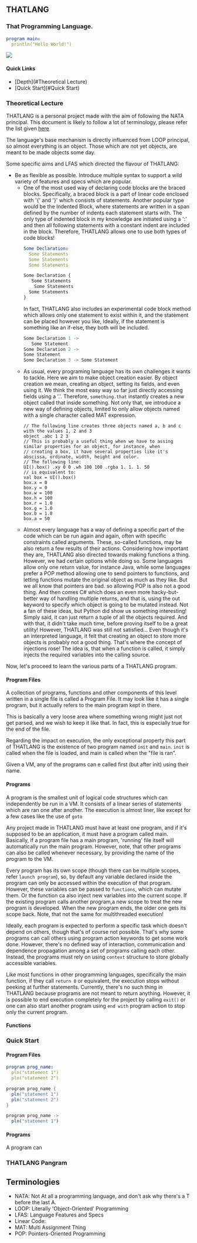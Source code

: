 ## THATLANG

### That Programming Language.

```yaml
program main:
  println("Hello World!")
```

[![](https://img.shields.io/discord/872811194170347520?color=%237289da&logoColor=%23424549)](https://discord.gg/Ar6Zuj2m82)

#### Quick Links

- [Depth](#Theoretical Lecture)
- [Quick Start](#Quick Start)

### Theoretical Lecture

THATLANG is a personal project made with the aim of following the NATA principal. This document is likely to follow a
lot of terminology, please refer the list given [here](#Terminologies)

The language's base mechanism is directly influenced from LOOP principal, so almost everything is an object. Those which
are not yet objects, are meant to be made objects some day.

Some specific aims and LFAS which directed the flavour of THATLANG:

- Be as flexible as possible. Introduce multiple syntax to support a wild variety of features and specs which are
  popular.
    - One of the most used way of declaring code blocks are the braced blocks. Specifically, a braced block is a part of
      linear code enclosed with
      '{' and '}' which consists of statements. Another popular type would be the Indented Block, where statements are
      written in a span defined by the number of indents each statement starts with. The only type of indented block in
      my knowledge are initiated using a ':' and then all following statements with a constant indent are included in
      the block. Therefore, THATLANG allows one to use both types of code blocks!
      ```yaml
      Some Declaration:
        Some Statements
        Some Statements
        Some Statements
      ```
      ```js
      Some Declaration {
         Some Statements
          Some Statements
        Some Statements
      }
      ```
      In fact, THATLANG also includes an experimental code block method which allows only one statement to exist within
      it, and the statement can be placed however you like, Ideally, if the statement is something like an if-else, they
      both will be included.
      ```js
      Some Declaration 1 ->
         Some Statement
      Some Declaration 2 ->
      Some Statement
      Some Declaration 3 -> Some Statement
      ```
    - As usual, every programing language has its own challenges it wants to tackle. Here we aim to make object creation
      easier. By object creation we mean, creating an object, setting its fields, and even using it. We think the most
      easy way so far just directly accessing fields using a '.'. Therefore, `something.that` instantly creates a new
      object called that inside something. Not only that, we introduce a new way of defining objects, limited to only
      allow objects named with a single character called MAT expression.
      ```
      // The following line creates three objects named a, b and c with the values 1, 2 and 3
      object .abc 1 2 3
      // This is probably a useful thing when we have to assing similar properties for an object, for instance, when 
      // creating a box, it have several properties like it's abscissa, ordinate, width, height and color.
      // The following line:
      UI().box() .xy 0 0 .wh 100 100 .rgba 1. 1. 1. 50 
      // is equivalent to:
      val box = UI().box()
      box.x = 0
      box.y = 0
      box.w = 100
      box.h = 100
      box.r = 1.0
      box.g = 1.0
      box.b = 1.0
      box.a = 50
      ```
    - Almost every language has a way of defining a specific part of the code which can be run again and again, often
      with specific constraints called arguments. These, so-called functions, may be also return a few results of their
      actions. Considering how important they are, THATLANG also directed towards making functions a thing. However, we
      had certain options while doing so. Some languages allow only one return value, for instance Java, while some
      languages prefer a POP method allowing one to send pointers to functions, and letting functions mutate the
      original object as much as they like. But we all know that pointers are bad. so allowing POP is also not a good
      thing. And then comes C# which does an even more hacky-but-better way of handling multiple returns, and that is,
      using the out keyword to specify which object is going to be mutated instead. Not a fan of these ideas, but Python
      did show us something interesting! Simply said, it can just return a tuple of all the objects required. And with
      that, it didn't take much time, before proving itself to be a great utility! However, THATLANG was still not
      satisfied... Even though it's an interpreted language, it felt that creating an object to store more objects is
      probably not a good thing. That's where the concept of injections rose! The idea is, that when a function is
      called, it simply injects the required variables into the calling source.

Now, let's proceed to learn the various parts of a THATLANG program.

#### Program Files

A collection of programs, functions and other components of this level written in a single file is called a Program
File. It may look like it has a single program, but it actually refers to the main program kept in there.

This is basically a very loose area where something wrong might just not get parsed, and we wish to keep it like that.
In fact, this is especially true for the end of the file.

Regarding the impact on execution, the only exceptional property this part of THATLANG is the existence of two program
named `init` and `main`. `init` is called when the file is loaded, and main is called when the "file is ran".

Given a VM, any of the programs can e called first (but after init) using their name.

#### Programs

A program is the smallest unit of logical code structures which can independently be run in a VM. It consists of a
linear series of statements which are ran one after another. The execution is almost liner, like except for a few cases
like the use of `goto`

Any project made in THATLANG must have at least one program, and if it's supposed to be an application, it must have a
program called main. Basically, if a program file has a main program, 'running' file itself will automatically run the
main program. However, note, that other programs can also be called whenever necessary, by providing the name of the
program to the VM.

Every program has its own scope (though there can be multiple scopes, refer `launch program`), so, by default any
variable declared inside the program can only be accessed within the execution of that program. However, these variables
can be passed to `functions`, which can mutate them. Or the function ca also inject new variables into the current
scope. If the existing program calls another program,a new scope to treat the new program is developed. When the new
program ends, the older one gets its scope back. Note, that not the same for multithreaded execution!

Ideally, each program is expected to perform a specific task which doesn't depend on others, though that's of course not
possible. That's why some programs can call others using program action keywords to get some work done. However, there's
no defined way of interaction, communication and dependence propagation among a set of programs calling each other.
Instead, the programs must rely on using `context` structure to store globally accessible variables.

Like most functions in other programming languages, specifically the main function, if they call `return 0` or
equivalent, the execution stops without peeking at further statements. Currently, there's no such thing in THATLANG
because programs are not meant to return anything. However, it is possible to end execution completely for the project
by calling `exit()` or one can also start another program using `end with` program action to stop only the current
program.

[//]: # (// TODO: Implement sealed and permits, which defines which context is accessible by how many programs, and which program is allowed to be ran by which programs.)

[//]: # (// TODO: Also implement private programs which are accessible only within a file.)

[//]: # (Include a few points about ghost scope, the temporary scope made by a function.)

#### Functions


### Quick Start

#### Program Files

```yaml
program prog_name:
  pln("statement 1")
  pln("statement 2")
```
```java
program prog_name {
  pln("statement 1")
  pln("statement 2")
}
```
```js
program prog_name ->
  pln("statement 1")
```

#### Programs

A program can

### THATLANG Pangram

## Terminologies

- NATA: Not At all a programming language, and don't ask why there's a T before the last A.
- LOOP: Literally 'Object-Oriented' Programming
- LFAS: Language Features and Specs
- Linear Code:
- MAT: Multi Assignment Thing
- POP: Pointers-Oriented Programming
